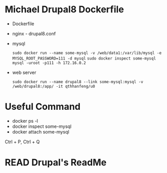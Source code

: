 # Michael Drupal8 Dockerfile


- Dockerfile
- nginx - drupal8.conf

- mysql

	`sudo docker run --name some-mysql -v /web/data1:/var/lib/mysql -e MYSQL_ROOT_PASSWORD=111 -d mysql`
	`sudo docker inspect some-mysql`
	`mysql -uroot -p111 -h 172.16.0.2`
- web server

	`sudo docker run --name drupal8 --link some-mysql:mysql -v /web/drupal8:/app/ -it qthhanfeng/u0`

# Useful Command

- docker ps -l
- docker inspect some-mysql
- docker attach some-mysql

Ctrl + P, Ctrl + Q

# READ  Drupal's ReadMe

